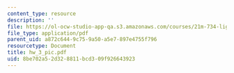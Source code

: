 ```yaml
---
content_type: resource
description: ''
file: https://ol-ocw-studio-app-qa.s3.amazonaws.com/courses/21m-734-lighting-design-for-the-theatre-fall-2003/8be702a52d328811bcd309f926643923_hw_3_pic.pdf
file_type: application/pdf
parent_uid: a872c644-9c75-9a50-a5e7-897e4755f796
resourcetype: Document
title: hw_3_pic.pdf
uid: 8be702a5-2d32-8811-bcd3-09f926643923
---
```

